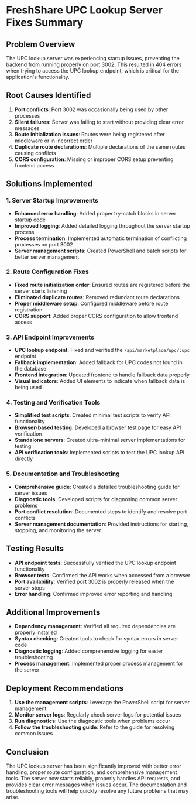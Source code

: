 # FreshShare UPC Lookup Server Fixes Summary

## Problem Overview
The UPC lookup server was experiencing startup issues, preventing the backend from running properly on port 3002. This resulted in 404 errors when trying to access the UPC lookup endpoint, which is critical for the application's functionality.

## Root Causes Identified
1. **Port conflicts**: Port 3002 was occasionally being used by other processes
2. **Silent failures**: Server was failing to start without providing clear error messages
3. **Route initialization issues**: Routes were being registered after middleware or in incorrect order
4. **Duplicate route declarations**: Multiple declarations of the same routes causing conflicts
5. **CORS configuration**: Missing or improper CORS setup preventing frontend access

## Solutions Implemented

### 1. Server Startup Improvements
- **Enhanced error handling**: Added proper try-catch blocks in server startup code
- **Improved logging**: Added detailed logging throughout the server startup process
- **Process termination**: Implemented automatic termination of conflicting processes on port 3002
- **Server management scripts**: Created PowerShell and batch scripts for better server management

### 2. Route Configuration Fixes
- **Fixed route initialization order**: Ensured routes are registered before the server starts listening
- **Eliminated duplicate routes**: Removed redundant route declarations
- **Proper middleware setup**: Configured middleware before route registration
- **CORS support**: Added proper CORS configuration to allow frontend access

### 3. API Endpoint Improvements
- **UPC lookup endpoint**: Fixed and verified the `/api/marketplace/upc/:upc` endpoint
- **Fallback implementation**: Added fallback for UPC codes not found in the database
- **Frontend integration**: Updated frontend to handle fallback data properly
- **Visual indicators**: Added UI elements to indicate when fallback data is being used

### 4. Testing and Verification Tools
- **Simplified test scripts**: Created minimal test scripts to verify API functionality
- **Browser-based testing**: Developed a browser test page for easy API verification
- **Standalone servers**: Created ultra-minimal server implementations for testing
- **API verification tools**: Implemented scripts to test the UPC lookup API directly

### 5. Documentation and Troubleshooting
- **Comprehensive guide**: Created a detailed troubleshooting guide for server issues
- **Diagnostic tools**: Developed scripts for diagnosing common server problems
- **Port conflict resolution**: Documented steps to identify and resolve port conflicts
- **Server management documentation**: Provided instructions for starting, stopping, and monitoring the server

## Testing Results
- **API endpoint tests**: Successfully verified the UPC lookup endpoint functionality
- **Browser tests**: Confirmed the API works when accessed from a browser
- **Port availability**: Verified port 3002 is properly released when the server stops
- **Error handling**: Confirmed improved error reporting and handling

## Additional Improvements
- **Dependency management**: Verified all required dependencies are properly installed
- **Syntax checking**: Created tools to check for syntax errors in server code
- **Diagnostic logging**: Added comprehensive logging for easier troubleshooting
- **Process management**: Implemented proper process management for the server

## Deployment Recommendations
1. **Use the management scripts**: Leverage the PowerShell script for server management
2. **Monitor server logs**: Regularly check server logs for potential issues
3. **Run diagnostics**: Use the diagnostic tools when problems occur
4. **Follow the troubleshooting guide**: Refer to the guide for resolving common issues

## Conclusion
The UPC lookup server has been significantly improved with better error handling, proper route configuration, and comprehensive management tools. The server now starts reliably, properly handles API requests, and provides clear error messages when issues occur. The documentation and troubleshooting tools will help quickly resolve any future problems that may arise.
